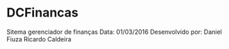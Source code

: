 # DCFinancas
Sitema gerenciador de finanças
Data: 01/03/2016
Desenvolvido por:
Daniel Fiuza
Ricardo Caldeira
